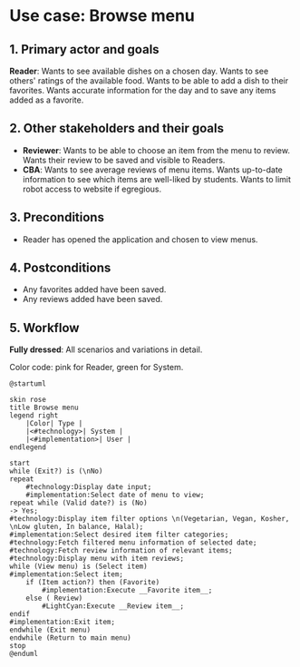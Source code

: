 # Use case: Browse menu

## 1. Primary actor and goals
__Reader__: Wants to see available dishes on a chosen day. Wants to see others'
ratings of the available food. Wants to be able to add a dish to their favorites.
Wants accurate information for the day and to save any items added as a favorite.

## 2. Other stakeholders and their goals
* __Reviewer__: Wants to be able to choose an item from the menu to review. Wants
their review to be saved and visible to Readers.
* __CBA__: Wants to see average reviews of menu items. Wants up-to-date
information to see which items are well-liked by students. Wants to limit
robot access to website if egregious.

## 3. Preconditions
* Reader has opened the application and chosen to view menus.

## 4. Postconditions
* Any favorites added have been saved.
* Any reviews added have been saved.

## 5. Workflow
__Fully dressed__: All scenarios and variations in detail.

Color code: pink for Reader, green for System.

```plantuml
@startuml

skin rose
title Browse menu
legend right
    |Color| Type |
    |<#technology>| System |
    |<#implementation>| User |
endlegend

start
while (Exit?) is (\nNo)
repeat
    #technology:Display date input;
    #implementation:Select date of menu to view;
repeat while (Valid date?) is (No)
-> Yes;
#technology:Display item filter options \n(Vegetarian, Vegan, Kosher, \nLow gluten, In balance, Halal);
#implementation:Select desired item filter categories;
#technology:Fetch filtered menu information of selected date;
#technology:Fetch review information of relevant items;
#technology:Display menu with item reviews;
while (View menu) is (Select item)
#implementation:Select item;
    if (Item action?) then (Favorite)
        #implementation:Execute __Favorite item__;
    else ( Review)
        #LightCyan:Execute __Review item__;
endif
#implementation:Exit item;
endwhile (Exit menu)
endwhile (Return to main menu)
stop
@enduml
```